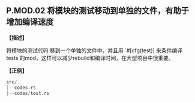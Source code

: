 ## P.MOD.02    将模块的测试移动到单独的文件，有助于增加编译速度

**【描述】**

 将模块的测试代码 移到一个单独的文件中，并且用 `#[cfg(test)] 来条件编译 tests 的mod，这样可以减少rebuild和编译时间，在大型项目中很重要。

**【正例】**

```rust
src/
|--codes.rs
|--codes/test.rs
```

